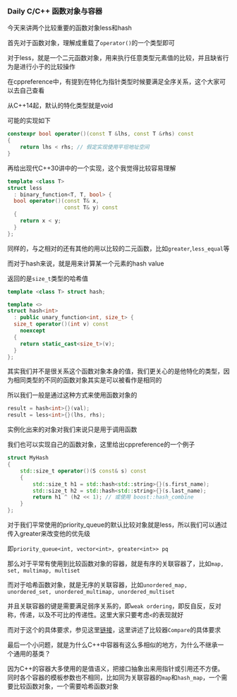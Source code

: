 ### Daily C/C++ 函数对象与容器

今天来讲两个比较重要的函数对象less和hash

首先对于函数对象，理解成重载了`operator()`的一个类型即可

对于less，就是一个二元函数对象，用来执行任意类型元素值的比较，并且缺省行为是进行小于的比较操作

在cppreference中，有提到在特化为指针类型时候要满足全序关系，这个大家可以去自己查看

从C++14起，默认的特化类型就是void

可能的实现如下

```cpp
constexpr bool operator()(const T &lhs, const T &rhs) const 
{
    return lhs < rhs; // 假定实现使用平坦地址空间
}
```

再给出现代C++30讲中的一个实现，这个我觉得比较容易理解

```cpp
template <class T>
struct less
  : binary_function<T, T, bool> {
  bool operator()(const T& x,
                  const T& y) const
  {
    return x < y;
  }
};
```

同样的，与之相对的还有其他的用以比较的二元函数，比如`greater`,`less_equal`等

而对于hash来说，就是用来计算某一个元素的hash value

返回的是`size_t`类型的哈希值

```cpp
template <class T> struct hash;

template <>
struct hash<int>
  : public unary_function<int, size_t> {
  size_t operator()(int v) const
    noexcept
  {
    return static_cast<size_t>(v);
  }
};
```

其实我们并不是很关系这个函数对象本身的值，我们更关心的是他特化的类型，因为相同类型的不同的函数对象其实是可以被看作是相同的

所以我们一般是通过这种方式来使用函数对象的

```cpp
result = hash<int>{}(val);
result = less<int>{}(lhs, rhs);
```

实例化出来的对象对我们来说只是用于调用函数

我们也可以实现自己的函数对象，这里给出cppreference的一个例子

```cpp
struct MyHash
{
    std::size_t operator()(S const& s) const 
    {
        std::size_t h1 = std::hash<std::string>{}(s.first_name);
        std::size_t h2 = std::hash<std::string>{}(s.last_name);
        return h1 ^ (h2 << 1); // 或使用 boost::hash_combine 
    }
};
```

对于我们平常使用的priority_queue的默认比较对象就是less，所以我们可以通过传入greater来改变他的优先级

即`priority_queue<int, vector<int>, greater<int>> pq`

那么对于平常有使用到比较函数对象的容器，就是有序的关联容器了，比如`map, set, multimap, multiset`

而对于哈希函数对象，就是无序的关联容器，比如`unordered_map, unordered_set, unordered_multimap, unordered_multiset`

并且关联容器的键是需要满足弱序关系的，即`weak ordering`，即反自反，反对称，传递，以及不可比的传递性。这里大家只要考虑`<`的表现就好

而对于这个的具体要求，参见这里[链接](https://en.cppreference.com/w/cpp/named_req/Compare)，这里讲述了比较器`Compare`的具体要求

最后一个小问题，就是为什么C++中容器有这么多相似的地方，为什么不继承一个通用的基类？

因为C++的容器大多使用的是值语义，把接口抽象出来用指针或引用还不方便。同时各个容器的模板参数也不相同，比如同为关联容器的`map`和`hash_map`，一个需要比较函数对象，一个需要哈希函数对象